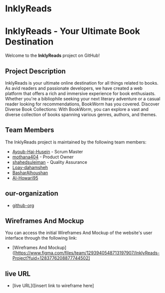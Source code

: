 # InklyReads
# InklyReads - Your Ultimate Book Destination

Welcome to the **InklyReads** project on GitHub!

## Project Description

InklyReads is your ultimate online destination for all things related to books. As avid readers and passionate developers, we have created a web platform that offers a rich and immersive experience for book enthusiasts. Whether you're a bibliophile seeking your next literary adventure or a casual reader looking for recommendations, BookWorm has you covered. 
Discover Diverse Book Collections: With BookWorm, you can explore a vast and diverse collection of books spanning various genres, authors, and themes. 

## Team Members

The InklyReads project is maintained by the following team members:

- [Ayoub-Haj-Husein](https://github.com/Ayoub-Haj-Husein) - Scrum Master
- [mothana404](https://github.com/mothana404) - Product Owner
- [shahedsuleiman](https://github.com/shahedsuleiman) - Quality Assurance
- [Loay-dahamsheh](https://github.com/Loay-dahamsheh) 
- [BasharAlhoushan](https://github.com/BasharAlhoushan) 
- [Al-Howari95](https://github.com/Al-Howari95)

## our-organization
- [github-org](https://github.com/InklyReads/InklyReads)

## Wireframes And Mockup

You can access the initial Wireframes And Mockup of the website's user interface through the following link:

- [Wireframes And Mockup]([https://www.figma.com/files/team/1293940548713197907/InklyReads-Project?fuid=1283776208877744502]

## live URL
- [live URL]([insert link to wireframe here]
